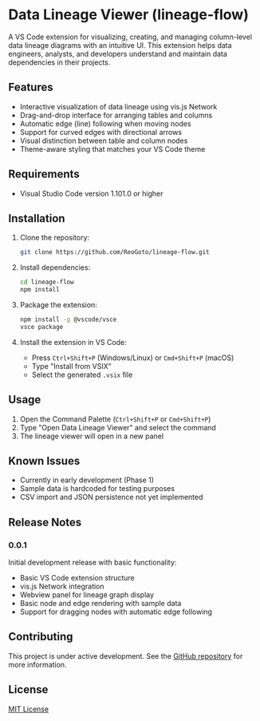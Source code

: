 # Data Lineage Viewer (lineage-flow)

A VS Code extension for visualizing, creating, and managing column-level data lineage diagrams with an intuitive UI. This extension helps data engineers, analysts, and developers understand and maintain data dependencies in their projects.

## Features

- Interactive visualization of data lineage using vis.js Network
- Drag-and-drop interface for arranging tables and columns
- Automatic edge (line) following when moving nodes
- Support for curved edges with directional arrows
- Visual distinction between table and column nodes
- Theme-aware styling that matches your VS Code theme

## Requirements

- Visual Studio Code version 1.101.0 or higher

## Installation

1. Clone the repository:
   ```bash
   git clone https://github.com/ReoGoto/lineage-flow.git
   ```

2. Install dependencies:
   ```bash
   cd lineage-flow
   npm install
   ```

3. Package the extension:
   ```bash
   npm install -g @vscode/vsce
   vsce package
   ```

4. Install the extension in VS Code:
   - Press `Ctrl+Shift+P` (Windows/Linux) or `Cmd+Shift+P` (macOS)
   - Type "Install from VSIX"
   - Select the generated `.vsix` file

## Usage

1. Open the Command Palette (`Ctrl+Shift+P` or `Cmd+Shift+P`)
2. Type "Open Data Lineage Viewer" and select the command
3. The lineage viewer will open in a new panel

## Known Issues

- Currently in early development (Phase 1)
- Sample data is hardcoded for testing purposes
- CSV import and JSON persistence not yet implemented

## Release Notes

### 0.0.1

Initial development release with basic functionality:
- Basic VS Code extension structure
- vis.js Network integration
- Webview panel for lineage graph display
- Basic node and edge rendering with sample data
- Support for dragging nodes with automatic edge following

## Contributing

This project is under active development. See the [GitHub repository](https://github.com/ReoGoto/lineage-flow) for more information.

## License

[MIT License](LICENSE)
